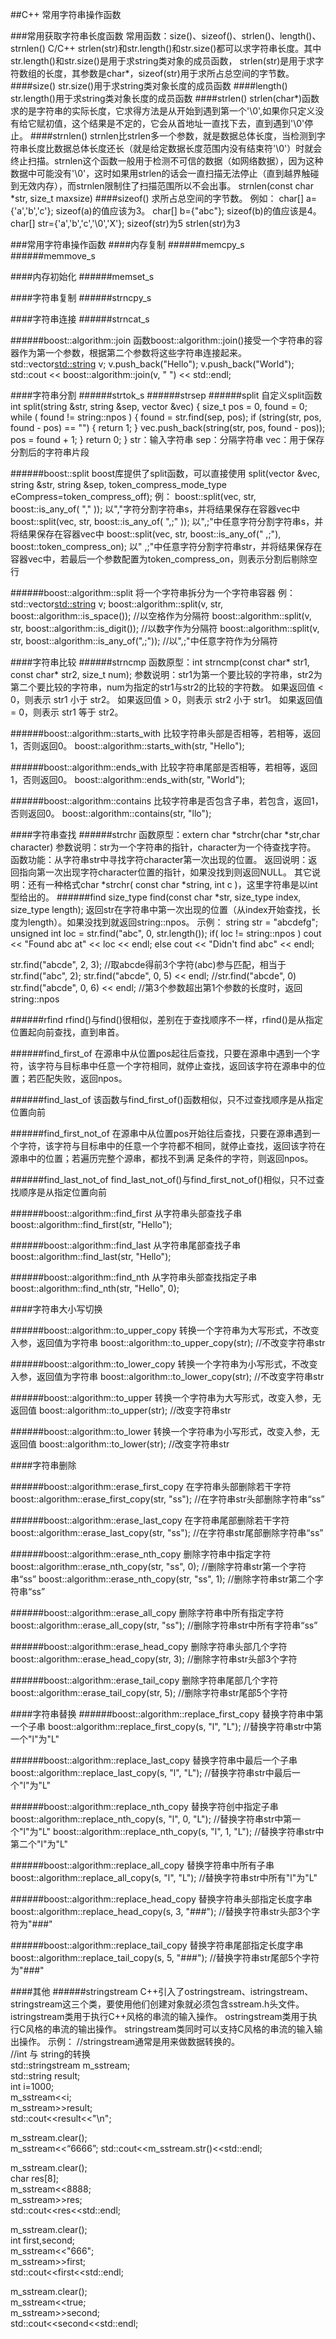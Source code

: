 ##C++ 常用字符串操作函数

###常用获取字符串长度函数
常用函数：size()、sizeof()、strlen()、length()、strnlen()
C/C++ strlen(str)和str.length()和str.size()都可以求字符串长度。其中str.length()和str.size()是用于求string类对象的成员函数，
strlen(str)是用于求字符数组的长度，其参数是char*，sizeof(str)用于求所占总空间的字节数。
####size()
str.size()用于求string类对象长度的成员函数
####length()
str.length()用于求string类对象长度的成员函数
####strlen()
strlen(char*)函数求的是字符串的实际长度，它求得方法是从开始到遇到第一个'\0',如果你只定义没有给它赋初值，这个结果是不定的，它会从首地址一直找下去，直到遇到'\0'停止。
####strnlen()
strnlen比strlen多一个参数，就是数据总体长度，当检测到字符串长度比数据总体长度还长（就是给定数据长度范围内没有结束符'\0'）时就会终止扫描。strnlen这个函数一般用于检测不可信的数据（如网络数据），因为这种数据中可能没有'\0'，这时如果用strlen的话会一直扫描无法停止（直到越界触碰到无效内存），而strnlen限制住了扫描范围所以不会出事。
strnlen(const char *str, size_t maxsize)
####sizeof()
求所占总空间的字节数。
例如：
char[] a={'a','b','c'};
sizeof(a)的值应该为3。
char[] b={"abc"};
sizeof(b)的值应该是4。
char[] str={'a','b','c','\0','X'};
sizeof(str)为5
strlen(str)为3

###常用字符串操作函数
####内存复制
######memcpy_s
######memmove_s

####内存初始化 
######memset_s

####字符串复制
######strncpy_s

####字符串连接
######strncat_s

######boost::algorithm::join
函数boost::algorithm::join()接受一个字符串的容器作为第一个参数，根据第二个参数将这些字符串连接起来。
std::vector<std::string> v; 
v.push_back("Hello"); 
v.push_back("World");
std::cout << boost::algorithm::join(v, " ") << std::endl;

####字符串分割
######strtok_s
######strsep
######split
自定义split函数
int split(string &str, string &sep, vector<string> &vec)
{
    size_t pos = 0, found = 0;
    while ( found != string::npos )
    {
        found = str.find(sep, pos);
        if (string(str, pos, found - pos) == "")
        {
            return 1;
        }
        vec.push_back(string(str, pos, found - pos));
        pos = found + 1;
    }
    return 0;
}
str：输入字符串
sep：分隔字符串
vec：用于保存分割后的字符串片段

######boost::split
boost库提供了split函数，可以直接使用
split(vector<string> &vec, string &str, string &sep, token_compress_mode_type eCompress=token_compress_off);
例：
boost::split(vec, str, boost::is_any_of( "," ));
以","字符分割字符串s，并将结果保存在容器vec中
boost::split(vec, str, boost::is_any_of( ",;" ));
以",;"中任意字符分割字符串s，并将结果保存在容器vec中
boost::split(vec, str, boost::is_any_of(" ,;"), boost::token_compress_on);
以" ,;"中任意字符分割字符串str，并将结果保存在容器vec中，若最后一个参数配置为token_compress_on，则表示分割后剔除空行

######boost::algorithm::split
将一个字符串拆分为一个字符串容器
例：
std::vector<std::string> v; 
boost::algorithm::split(v, str, boost::algorithm::is_space());  //以空格作为分隔符
boost::algorithm::split(v, str, boost::algorithm::is_digit());  //以数字作为分隔符
boost::algorithm::split(v, str, boost::algorithm::is_any_of(",;"));  //以",;"中任意字符作为分隔符

####字符串比较
######strncmp
函数原型：int strncmp(const char* str1, const char* str2, size_t num);
参数说明：str1为第一个要比较的字符串，str2为第二个要比较的字符串，num为指定的str1与str2的比较的字符数。
如果返回值 < 0，则表示 str1 小于 str2。
如果返回值 > 0，则表示 str2 小于 str1。
如果返回值 = 0，则表示 str1 等于 str2。

######boost::algorithm::starts_with
比较字符串头部是否相等，若相等，返回1，否则返回0。
boost::algorithm::starts_with(str, "Hello");

######boost::algorithm::ends_with
比较字符串尾部是否相等，若相等，返回1，否则返回0。
boost::algorithm::ends_with(str, "World");

######boost::algorithm::contains
比较字符串是否包含子串，若包含，返回1，否则返回0。
boost::algorithm::contains(str, "llo");

####字符串查找
######strchr
函数原型：extern char *strchr(char *str,char character)
参数说明：str为一个字符串的指针，character为一个待查找字符。
函数功能：从字符串str中寻找字符character第一次出现的位置。
返回说明：返回指向第一次出现字符character位置的指针，如果没找到则返回NULL。
其它说明：还有一种格式char *strchr( const char *string, int c )，这里字符串是以int型给出的。
######find
size_type find(const char *str, size_type index, size_type length);
返回str在字符串中第一次出现的位置（从index开始查找，长度为length）。如果没找到就返回string::npos。
示例：
string str = "abcdefg";
unsigned int loc = str.find("abc", 0, str.length());
if( loc != string::npos )
    cout << "Found abc at" << loc << endl;
else
    cout << "Didn't find abc" << endl;
    
str.find("abcde", 2, 3);
//取abcde得前3个字符(abc)参与匹配，相当于str.find("abc", 2);
str.find("abcde", 0, 5) << endl;
//str.find("abcde", 0)
str.find("abcde", 0, 6) << endl;
//第3个参数超出第1个参数的长度时，返回string::npos

######rfind
rfind()与find()很相似，差别在于查找顺序不一样，rfind()是从指定位置起向前查找，直到串首。

######find_first_of
在源串中从位置pos起往后查找，只要在源串中遇到一个字符，该字符与目标串中任意一个字符相同，就停止查找，返回该字符在源串中的位置；若匹配失败，返回npos。

######find_last_of
该函数与find_first_of()函数相似，只不过查找顺序是从指定位置向前

######find_first_not_of
在源串中从位置pos开始往后查找，只要在源串遇到一个字符，该字符与目标串中的任意一个字符都不相同，就停止查找，返回该字符在源串中的位置；若遍历完整个源串，都找不到满  足条件的字符，则返回npos。

######find_last_not_of
find_last_not_of()与find_first_not_of()相似，只不过查找顺序是从指定位置向前

######boost::algorithm::find_first
从字符串头部查找子串
boost::algorithm::find_first(str, "Hello");

######boost::algorithm::find_last
从字符串尾部查找子串
boost::algorithm::find_last(str, "Hello");

######boost::algorithm::find_nth
从字符串头部查找指定子串
boost::algorithm::find_nth(str, "Hello", 0);

####字符串大小写切换

######boost::algorithm::to_upper_copy
转换一个字符串为大写形式，不改变入参，返回值为字符串
boost::algorithm::to_upper_copy(str);  //不改变字符串str

######boost::algorithm::to_lower_copy
转换一个字符串为小写形式，不改变入参，返回值为字符串
boost::algorithm::to_lower_copy(str);  //不改变字符串str

######boost::algorithm::to_upper
转换一个字符串为大写形式，改变入参，无返回值
boost::algorithm::to_upper(str);  //改变字符串str

######boost::algorithm::to_lower
转换一个字符串为小写形式，改变入参，无返回值
boost::algorithm::to_lower(str);  //改变字符串str

####字符串删除

######boost::algorithm::erase_first_copy
在字符串头部删除若干字符
boost::algorithm::erase_first_copy(str, "ss");  //在字符串str头部删除字符串“ss” 

######boost::algorithm::erase_last_copy
在字符串尾部删除若干字符
boost::algorithm::erase_last_copy(str, "ss");  //在字符串str尾部删除字符串“ss”

######boost::algorithm::erase_nth_copy
删除字符串中指定字符
boost::algorithm::erase_nth_copy(str, "ss", 0);  //删除字符串str第一个字符串“ss”
boost::algorithm::erase_nth_copy(str, "ss", 1);  //删除字符串str第二个字符串“ss”

######boost::algorithm::erase_all_copy
删除字符串中所有指定字符
boost::algorithm::erase_all_copy(str, "ss");  //删除字符串str中所有字符串“ss”

######boost::algorithm::erase_head_copy
删除字符串头部几个字符
boost::algorithm::erase_head_copy(str, 3);  //删除字符串str头部3个字符

######boost::algorithm::erase_tail_copy
删除字符串尾部几个字符
boost::algorithm::erase_tail_copy(str, 5);  //删除字符串str尾部5个字符

####字符串替换
######boost::algorithm::replace_first_copy
替换字符串中第一个子串
boost::algorithm::replace_first_copy(s, "l", "L");  //替换字符串str中第一个"l"为"L"

######boost::algorithm::replace_last_copy
替换字符串中最后一个子串
boost::algorithm::replace_last_copy(s, "l", "L");  //替换字符串str中最后一个"l"为"L"

######boost::algorithm::replace_nth_copy
替换字符创中指定子串
boost::algorithm::replace_nth_copy(s, "l", 0, "L");  //替换字符串str中第一个"l"为"L"
boost::algorithm::replace_nth_copy(s, "l", 1, "L");  //替换字符串str中第二个"l"为"L"

######boost::algorithm::replace_all_copy
替换字符串中所有子串
boost::algorithm::replace_all_copy(s, "l", "L");  //替换字符串str中所有"l"为"L"

######boost::algorithm::replace_head_copy
替换字符串头部指定长度字串
boost::algorithm::replace_head_copy(s, 3, "###");  //替换字符串str头部3个字符为"###"

######boost::algorithm::replace_tail_copy
替换字符串尾部指定长度字串
boost::algorithm::replace_tail_copy(s, 5, "###");  //替换字符串str尾部5个字符为"###"

####其他
######stringstream
C++引入了ostringstream、istringstream、stringstream这三个类，要使用他们创建对象就必须包含sstream.h头文件。
istringstream类用于执行C++风格的串流的输入操作。 
ostringstream类用于执行C风格的串流的输出操作。 
stringstream类同时可以支持C风格的串流的输入输出操作。
示例：
//stringstream通常是用来做数据转换的。  
//int 与 string的转换  
std::stringstream m_sstream;  
std::string result;  
int i=1000;  
m_sstream<<i;  
m_sstream>>result;  
std::cout<<result<<"\n";  

m_sstream.clear();   
m_sstream<<“6666”;
std::cout<<m_sstream.str()<<std::endl;  

m_sstream.clear();  
char res[8];  
m_sstream<<8888;  
m_sstream>>res;  
std::cout<<res<<std::endl;  

m_sstream.clear();  
int first,second;  
m_sstream<<"666";  
m_sstream>>first;  
std::cout<<first<<std::endl;  

m_sstream.clear();  
m_sstream<<true;  
m_sstream>>second;  
std::cout<<second<<std::endl;  
